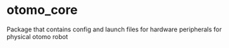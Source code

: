 # otomo_core
Package that contains config and launch files for hardware peripherals for physical otomo robot

